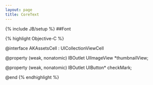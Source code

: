 ```yaml
---
layout: page
title: CoreText
---
```

{% include JB/setup %}
##Font

{% highlight Objective-C %}

@interface AKAssetsCell : UICollectionViewCell

@property (weak, nonatomic) IBOutlet UIImageView *thumbnailView;

@property (weak, nonatomic) IBOutlet UIButton* checkMark;

@end
{% endhighlight %}
